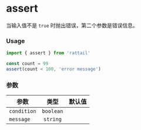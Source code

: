 # assert

当输入值不是 `true` 时抛出错误，第二个参数是错误信息。

### Usage

```ts
import { assert } from 'rattail'

const count = 99
assert(count < 100, 'error message')
```

### 参数

| 参数        |   类型    | 默认值 |
| ----------- | :-------: | -----: |
| `condition` | `boolean` |        |
| `message`   | `string`  |        |
